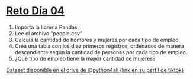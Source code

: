 # [Reto Día 04](https://www.tiktok.com/@python4all/photo/7329714766363004165?is_from_webapp=1&sender_device=pc&web_id=7318472979271566853)

 1. Importa la librería Pandas
 2. Lee el archivo "people.csv"
 3. Calcula la cantidad de hombres y mujeres por cada tipo de empleo.
 4. Crea una tabla con los diez primeros registros, ordenados de manera descendiente según la cantidad de personas por cada tipo de empleo.
 5. ¿Qué tipo de empleo tiene la mayor cantidad de mujeres?


[Dataset disponible en el drive de @python4all (link en su perfil de tiktok)](https://drive.google.com/file/d/1M1rivurc1AbU9NELw23t1TNRJfdkT8JB/view)

